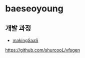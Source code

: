 # baeseoyoung
## 개발 과정
- [makingSaaS](https://github.com/baesy0/makingSaaS)

https://github.com/shurcooL/vfsgen
